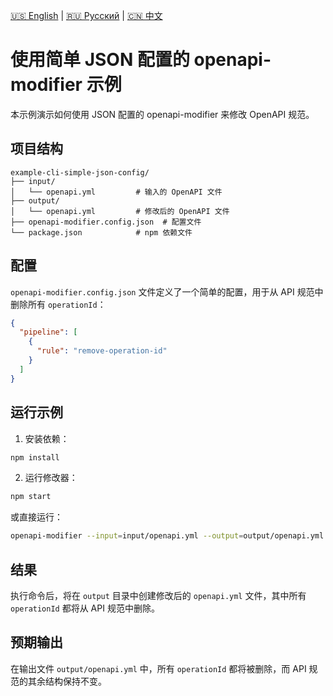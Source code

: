 [🇺🇸 English](./README.md) | [🇷🇺 Русский](./README-ru.md)  | [🇨🇳 中文](./README-zh.md)

# 使用简单 JSON 配置的 openapi-modifier 示例

本示例演示如何使用 JSON 配置的 openapi-modifier 来修改 OpenAPI 规范。

## 项目结构

```
example-cli-simple-json-config/
├── input/
│   └── openapi.yml         # 输入的 OpenAPI 文件
├── output/
│   └── openapi.yml         # 修改后的 OpenAPI 文件
├── openapi-modifier.config.json  # 配置文件
└── package.json            # npm 依赖文件
```

## 配置

`openapi-modifier.config.json` 文件定义了一个简单的配置，用于从 API 规范中删除所有 `operationId`：

```json
{
  "pipeline": [
    {
      "rule": "remove-operation-id"
    }
  ]
}
```

## 运行示例

1. 安装依赖：
```bash
npm install
```

2. 运行修改器：
```bash
npm start
```

或直接运行：
```bash
openapi-modifier --input=input/openapi.yml --output=output/openapi.yml --config=openapi-modifier.config.json
```

## 结果

执行命令后，将在 `output` 目录中创建修改后的 `openapi.yml` 文件，其中所有 `operationId` 都将从 API 规范中删除。

## 预期输出

在输出文件 `output/openapi.yml` 中，所有 `operationId` 都将被删除，而 API 规范的其余结构保持不变。 